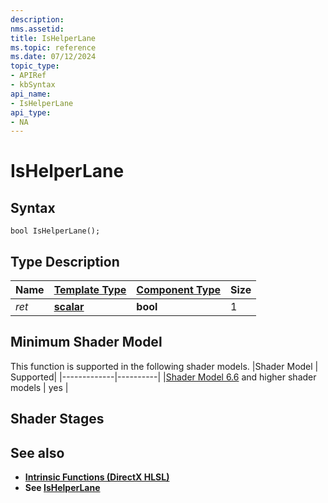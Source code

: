 ```yaml
---
description: 
nms.assetid:
title: IsHelperLane
ms.topic: reference
ms.date: 07/12/2024
topic_type:
- APIRef
- kbSyntax
api_name:
- IsHelperLane
api_type:
- NA
---
```



# IsHelperLane




## Syntax


```syntax
bool IsHelperLane();
```


## Type Description

| Name  | [**Template Type**](../direct3dhlsl/dx-graphics-hlsl-data-types.md)| [**Component Type**](../direct3dhlsl/dx-graphics-hlsl-data-types.md) | Size |
|-------|--------------------------------------------------------------------|----------------------------------------------------------------------|------|
| *ret* | [**scalar**](../direct3dhlsl/dx-graphics-hlsl-scalar.md) | **bool** | 1 |

## Minimum Shader Model

This function is supported in the following shader models.
|Shader Model |	Supported|
|-------------|----------|
|[Shader Model 6.6](https://microsoft.github.io/DirectX-Specs/d3d/HLSL_ShaderModel6_6) and higher shader models | yes |

## Shader Stages



## See also


- [**Intrinsic Functions (DirectX HLSL)**](../direct3dhlsl/dx-graphics-hlsl-intrinsic-functions.md)
- **See [IsHelperLane](https://microsoft.github.io/DirectX-Specs/d3d/HLSL_ShaderModel6_6#is-helper-lane)**